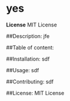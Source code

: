 # yes
  **License** MIT License
  
  ##Description:
  jfe

  ##Table of content:
  

  ##Installation:
  sdf

  ##Usage:
  sdf

  ##Contributing:
  sdf

  ##License:
  MIT License

